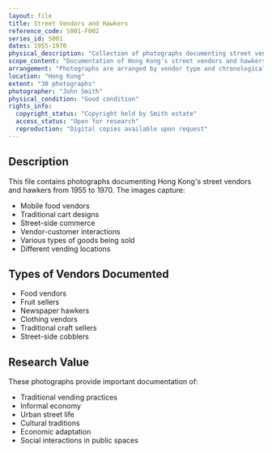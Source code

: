 ```yaml
---
layout: file
title: Street Vendors and Hawkers
reference_code: S001-F002
series_id: S001
dates: 1955-1970
physical_description: "Collection of photographs documenting street vendors and hawkers"
scope_content: "Documentation of Hong Kong's street vendors and hawkers, showing their mobile stalls, goods, and interactions with customers. Includes both day and night scenes."
arrangement: "Photographs are arranged by vendor type and chronologically"
location: "Hong Kong"
extent: "30 photographs"
photographer: "John Smith"
physical_condition: "Good condition"
rights_info:
  copyright_status: "Copyright held by Smith estate"
  access_status: "Open for research"
  reproduction: "Digital copies available upon request"
---
```


## Description

This file contains photographs documenting Hong Kong's street vendors and hawkers from 1955 to 1970. The images capture:

- Mobile food vendors
- Traditional cart designs
- Street-side commerce
- Vendor-customer interactions
- Various types of goods being sold
- Different vending locations

## Types of Vendors Documented

- Food vendors
- Fruit sellers
- Newspaper hawkers
- Clothing vendors
- Traditional craft sellers
- Street-side cobblers

## Research Value

These photographs provide important documentation of:
- Traditional vending practices
- Informal economy
- Urban street life
- Cultural traditions
- Economic adaptation
- Social interactions in public spaces
